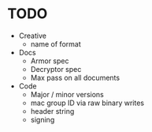 
# TODO

* Creative
  * name of format
* Docs
  * Armor spec
  * Decryptor spec
  * Max pass on all documents
* Code
  * Major / minor versions
  * mac group ID via raw binary writes
  * header string
  * signing
